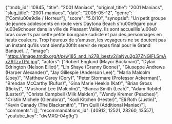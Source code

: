 {"tmdb_id": 10845, "title": "2001 Maniacs", "original_title": "2001 Maniacs", "slug_title": "2001-maniacs", "date": "2005-05-12", "genre": ["Com\u00e9die / Horreur"], "score": "5.0/10", "synopsis": "Un petit groupe de jeunes adolescents en route vers Daytona Beach s'\u00e9gare pour \u00e9chouer dans la ville de Pleasant Valley. Ils sont accueillis \u00e0 bras ouverts par cette petite bourgade sudiste et par des personnages en hauts couleurs. Trop heureux de s'amuser, les voyageurs ne se doutent pas un instant qu'ils vont bient\u00f4t servir de repas final pour le Grand Banquet...", "image": "https://image.tmdb.org/t/p/w185_and_h278_bestv2/iaNyu2g37ZNGlFLSmAxZ9TzvTPd.jpg", "actors": ["Robert Englund (Mayor Buckman)", "Dylan Edrington (Nelson Elliot)", "Lin Shaye (Granny Boone)", "Giuseppe Andrews (Harper Alexander)", "Jay Gillespie (Anderson Lee)", "Marla Malcolm (Joey)", "Matthew Carey (Cory)", "Peter Stormare (Professor Ackerman)", "Brendan McCarthy (Rufus)", "Gina Marie Heekin (Kat)", "Brian Gross (Ricky)", "Mushond Lee (Malcolm)", "Bianca Smith (Leah)", "Adam Robitel (Lester)", "Christa Campbell (Milk Maiden)", "Wendy Kremer (Peaches)", "Cristin Michele (Glendora)", "Kodi Kitchen (Hester)", "Eli Roth (Justin)", "Kevin Canady (The Blacksmith)", "Tim Quill (Additional Maniac)"], "comments": [], "recommandations_id": [40912, 12521, 28260, 13557], "youtube_key": "dwMXQ-04g9g"}